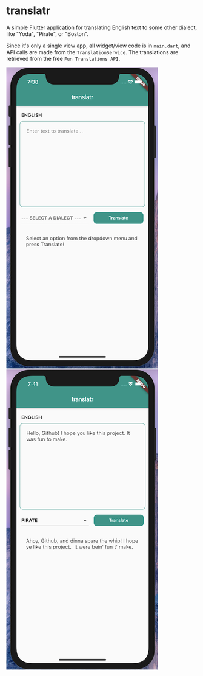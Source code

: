# translatr

A simple Flutter application for translating English text to some other dialect, like "Yoda", "Pirate", or "Boston".

Since it's only a single view app, all widget/view code is in `main.dart`, and API calls are made from the `TranslationService`. The translations are retrieved from the free `Fun Translations API`.

![App screenshot 1](view1.png)![App screenshot 2](view2.png)
